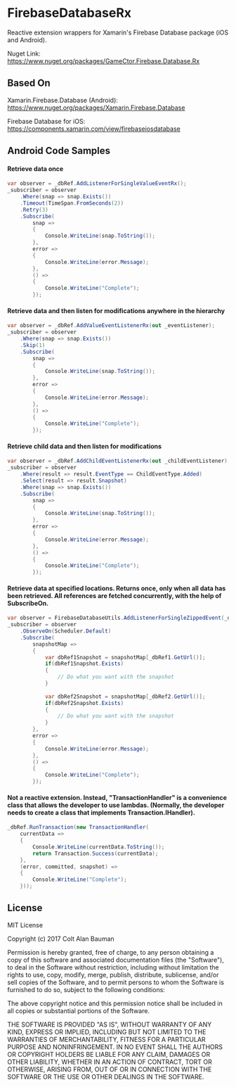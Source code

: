 # FirebaseDatabaseRx
Reactive extension wrappers for Xamarin's Firebase Database package (iOS and Android).

Nuget Link: https://www.nuget.org/packages/GameCtor.Firebase.Database.Rx

## Based On
Xamarin.Firebase.Database (Android): https://www.nuget.org/packages/Xamarin.Firebase.Database

Firebase Database for iOS: https://components.xamarin.com/view/firebaseiosdatabase


## Android Code Samples

#### Retrieve data once

```C#
var observer = _dbRef.AddListenerForSingleValueEventRx();
_subscriber = observer
    .Where(snap => snap.Exists())
    .Timeout(TimeSpan.FromSeconds(2))
    .Retry(3)
    .Subscribe(
        snap =>
        {
            Console.WriteLine(snap.ToString());
        },
        error =>
        {
            Console.WriteLine(error.Message);
        },
        () =>
        {
            Console.WriteLine("Complete");
        });
```

#### Retrieve data and then listen for modifications anywhere in the hierarchy

```C#
var observer = _dbRef.AddValueEventListenerRx(out _eventListener);
_subscriber = observer
    .Where(snap => snap.Exists())
    .Skip(1)
    .Subscribe(
        snap =>
        {
            Console.WriteLine(snap.ToString());
        },
        error =>
        {
            Console.WriteLine(error.Message);
        },
        () =>
        {
            Console.WriteLine("Complete");
        });
```

#### Retrieve child data and then listen for modifications

```C#
var observer = _dbRef.AddChildEventListenerRx(out _childEventListener);
_subscriber = observer
    .Where(result => result.EventType == ChildEventType.Added)
    .Select(result => result.Snapshot)
    .Where(snap => snap.Exists())
    .Subscribe(
        snap =>
        {
            Console.WriteLine(snap.ToString());
        },
        error =>
        {
            Console.WriteLine(error.Message);
        },
        () =>
        {
            Console.WriteLine("Complete");
        });
```

#### Retrieve data at specified locations. Returns once, only when all data has been retrieved. All references are fetched concurrently, with the help of SubscribeOn.

```C#
var observer = FirebaseDatabaseUtils.AddListenerForSingleZippedEvent(_dbRef1, _dbRef2, _dbRef3);
_subscriber = observer
    .ObserveOn(Scheduler.Default)
    .Subscribe(
        snapshotMap =>
        {
            var dbRef1Snapshot = snapshotMap[_dbRef1.GetUrl()];
            if(dbRef1Snapshot.Exists)
            {
                // Do what you want with the snapshot
            }
            
            var dbRef2Snapshot = snapshotMap[_dbRef2.GetUrl()];
            if(dbRef2Snapshot.Exists)
            {
                // Do what you want with the snapshot
            }
        },
        error =>
        {
            Console.WriteLine(error.Message);
        },
        () =>
        {
            Console.WriteLine("Complete");
        });
```

#### Not a reactive extension. Instead, "TransactionHandler" is a convenience class that allows the developer to use lambdas. (Normally, the developer needs to create a class that implements Transaction.IHandler).

```C#
_dbRef.RunTransaction(new TransactionHandler(
    currentData =>
    {
        Console.WriteLine(currentData.ToString());
        return Transaction.Success(currentData);
    },
    (error, committed, snapshot) =>
    {
        Console.WriteLine("Complete");
    }));
```

## License

MIT License

Copyright (c) 2017 Colt Alan Bauman

Permission is hereby granted, free of charge, to any person obtaining a copy
of this software and associated documentation files (the "Software"), to deal
in the Software without restriction, including without limitation the rights
to use, copy, modify, merge, publish, distribute, sublicense, and/or sell
copies of the Software, and to permit persons to whom the Software is
furnished to do so, subject to the following conditions:

The above copyright notice and this permission notice shall be included in all
copies or substantial portions of the Software.

THE SOFTWARE IS PROVIDED "AS IS", WITHOUT WARRANTY OF ANY KIND, EXPRESS OR
IMPLIED, INCLUDING BUT NOT LIMITED TO THE WARRANTIES OF MERCHANTABILITY,
FITNESS FOR A PARTICULAR PURPOSE AND NONINFRINGEMENT. IN NO EVENT SHALL THE
AUTHORS OR COPYRIGHT HOLDERS BE LIABLE FOR ANY CLAIM, DAMAGES OR OTHER
LIABILITY, WHETHER IN AN ACTION OF CONTRACT, TORT OR OTHERWISE, ARISING FROM,
OUT OF OR IN CONNECTION WITH THE SOFTWARE OR THE USE OR OTHER DEALINGS IN THE
SOFTWARE.
